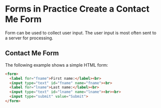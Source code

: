 # Forms in Practice Create a Contact Me Form

Form can be used to collect user input. The user input is most often sent to a server for processing.

## Contact Me Form

The following example shows a simple HTML form:

```html
<form>
  <label for="fname">First name:</label><br>
  <input type="text" id="fname" name="fname"><br>
  <label for="lname">Last name:</label><br>
  <input type="text" id="lname" name="lname"><br><br>
  <input type="submit" value="Submit">
</form>
```


